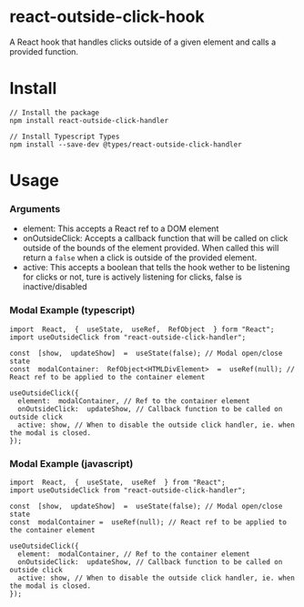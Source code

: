 # react-outside-click-hook
A React hook that handles clicks outside of a given element and calls a provided function.

# Install

    // Install the package
    npm install react-outside-click-handler
	
	// Install Typescript Types
    npm install --save-dev @types/react-outside-click-handler

# Usage

### Arguments
- element: This accepts a React ref to a DOM element
- onOutsideClick: Accepts a callback function that will be called on click outside of the bounds of the element provided. When called this will return a `false` when a click is outside of the provided element.
- active: This accepts a boolean that tells the hook wether to be listening for clicks or not, ture is actively listening for clicks, false is inactive/disabled

### Modal Example (typescript)
    import  React,  {  useState,  useRef,  RefObject  } form "React";
    import useOutsideClick from "react-outside-click-handler";
    
    const  [show,  updateShow]  =  useState(false); // Modal open/close state
    const  modalContainer:  RefObject<HTMLDivElement>  =  useRef(null); // React ref to be applied to the container element
    
    useOutsideClick({
      element:  modalContainer, // Ref to the container element
      onOutsideClick:  updateShow, // Callback function to be called on outside click
      active: show, // When to disable the outside click handler, ie. when the modal is closed.
    });

### Modal Example (javascript)
    import  React,  {  useState,  useRef  } from "React";
    import useOutsideClick from "react-outside-click-handler";
    
    const  [show,  updateShow]  =  useState(false); // Modal open/close state
    const  modalContainer =  useRef(null); // React ref to be applied to the container element
    
    useOutsideClick({
      element:  modalContainer, // Ref to the container element
      onOutsideClick:  updateShow, // Callback function to be called on outside click
      active: show, // When to disable the outside click handler, ie. when the modal is closed.
    });

